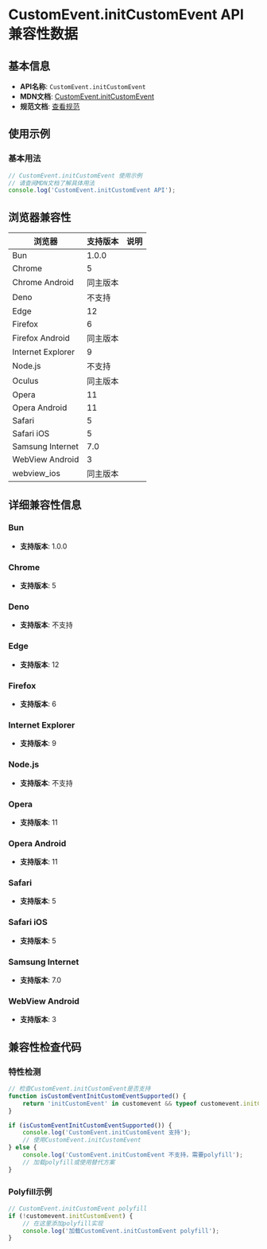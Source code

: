 # CustomEvent.initCustomEvent API 兼容性数据

## 基本信息

- **API名称**: `CustomEvent.initCustomEvent`
- **MDN文档**: [CustomEvent.initCustomEvent](https://developer.mozilla.org/docs/Web/API/CustomEvent/initCustomEvent)
- **规范文档**: [查看规范](https://dom.spec.whatwg.org/#dom-customevent-initcustomevent)

## 使用示例

### 基本用法

```javascript
// CustomEvent.initCustomEvent 使用示例
// 请查阅MDN文档了解具体用法
console.log('CustomEvent.initCustomEvent API');
```

## 浏览器兼容性

| 浏览器 | 支持版本 | 说明 |
|--------|----------|------|
| Bun | 1.0.0 |  |
| Chrome | 5 |  |
| Chrome Android | 同主版本 |  |
| Deno | 不支持 |  |
| Edge | 12 |  |
| Firefox | 6 |  |
| Firefox Android | 同主版本 |  |
| Internet Explorer | 9 |  |
| Node.js | 不支持 |  |
| Oculus | 同主版本 |  |
| Opera | 11 |  |
| Opera Android | 11 |  |
| Safari | 5 |  |
| Safari iOS | 5 |  |
| Samsung Internet | 7.0 |  |
| WebView Android | 3 |  |
| webview_ios | 同主版本 |  |

## 详细兼容性信息

### Bun

- **支持版本**: 1.0.0

### Chrome

- **支持版本**: 5

### Deno

- **支持版本**: 不支持

### Edge

- **支持版本**: 12

### Firefox

- **支持版本**: 6

### Internet Explorer

- **支持版本**: 9

### Node.js

- **支持版本**: 不支持

### Opera

- **支持版本**: 11

### Opera Android

- **支持版本**: 11

### Safari

- **支持版本**: 5

### Safari iOS

- **支持版本**: 5

### Samsung Internet

- **支持版本**: 7.0

### WebView Android

- **支持版本**: 3

## 兼容性检查代码

### 特性检测

```javascript
// 检查CustomEvent.initCustomEvent是否支持
function isCustomEventInitCustomEventSupported() {
    return 'initCustomEvent' in customevent && typeof customevent.initCustomEvent === 'function';
}

if (isCustomEventInitCustomEventSupported()) {
    console.log('CustomEvent.initCustomEvent 支持');
    // 使用CustomEvent.initCustomEvent
} else {
    console.log('CustomEvent.initCustomEvent 不支持，需要polyfill');
    // 加载polyfill或使用替代方案
}
```

### Polyfill示例

```javascript
// CustomEvent.initCustomEvent polyfill
if (!customevent.initCustomEvent) {
    // 在这里添加polyfill实现
    console.log('加载CustomEvent.initCustomEvent polyfill');
}
```

